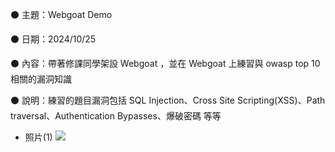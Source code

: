 ⚫ 主題：Webgoat Demo

⚫ 日期：2024/10/25

⚫ 內容：帶著修課同學架設 Webgoat ，並在 Webgoat 上練習與 owasp top 10 相關的漏洞知識

⚫ 說明：練習的題目漏洞包括 SQL Injection、Cross Site Scripting(XSS)、Path traversal、Authentication Bypasses、爆破密碼 等等

- 照片(1)
![](https://drive.google.com/u/2/uc?id=1c9RrOMo17Db57zYPX-JdgWafGIAO8pFW&export=download)
